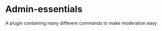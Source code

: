 Admin-essentials
================

A plugin containing many different commands to make moderation easy